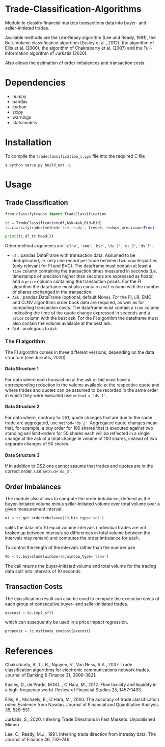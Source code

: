 # Trade-Classification-Algorithms

Module to classify financial markets transactions data into 
buyer- and seller-initiated trades. 

Available methods are the Lee-Ready algorithm (Lee and Ready, 1991),
the Bulk-Volume classification algortihm (Easley et al., 2012), the 
algorithm of Ellis et al. (2000), the algorithm of Chakrabarty et al. 
(2007) and the Full-Information algorithm of Jurkatis (2020). 

Also allows the estimation of order imbalances and transaction costs.

# Dependencies
- numpy
- pandas
- cython
- scipy
- warnings
- statsmodels

# Installation
To compile the `tradeclassification_c.pyx` file into the required C file
```
$ python setup.py build_ext -i
```

# Usage
## Trade Classification
```python
from classifytrades import TradeClassification 

tc = TradeClassification(df,Ask=Ask,Bid=Bid)
tc.classifytrades(method='lee_ready', freq=0, reduce_precision=True)

print(tc.df_tr.head())
```
Other method arguments are `'clnv'`, `'emo'`, `'bvc'`, `'ds_1'`, `'ds_2'`, `'ds_3'`.

- `df` : pandas.DataFrame with transaction data. 
Assumed to be deduplicated, ie. only one record per trade between two counterparties (only relevant for FI and BVC).
The dataframe must contain at least a `time` column containing the transaction times measured in seconds (i.e. timestamps of precision higher than seconds are expressed as floats) and a `price` column containing the transaction prices. For the FI algorithm the dataframe must also contain a `vol` column with the number of shares exchanged in the transaction.
- `Ask` : pandas.DataFrame (optional; default None).
For the FI, LR, EMO and CLNV algorithms order book data are required, as well as for computing transaction costs. The dataframe must contain a `time` column indicating the time of the  quote change expressed in seconds and a `price` column with the best ask. For the FI algorithm the dataframe must also contain the volume available at the best ask.
- `Bid` : analogous to `Ask`. 


### The FI algorithm
The FI algorithm comes in three different versions, depending on the data structure (see Jurkatis, 2020).

#### Data Structure 1
For data where each transaction at the ask or bid must have a corresponding reduction in the volume available at the respective quote and where trades and quotes can be assumed to be recorded in the same order in which they were executed use `method = 'ds_1'`.  

#### Data Structure 2
For data where, contrary to DS1, quote changes that are due to the same trade are aggregated, use `method='ds_2'`. Aggregated quote changes mean that, for example, a buy order for 100 shares that is executed against two
standing sell limit-orders for 50 shares each will be reflected in a single change at the ask of a total change in volume of 100 shares, instead of two separate changes of 50 shares.

#### Data Structure 3
If in addition to DS2 one cannot assume that trades and quotes are in the correct order, use `method='ds_3'`.

## Order Imbalances
The module also allows to compute the order imbalance, defined as the buyer-initiated volume minus seller-initiated volume over total volume over a given measurement interval. 

```python
oi = tc.get_orderimbalance(10,bin_type='vol')
```
splits the data into 10 equal volume intervals (individual trades are not broken up between intervals so differences in total volume between the intervals may remain) and computes the order imbalance for each.

To control the length of the intervals rather than the number use
```python
Vb = tc.buyvolume(window=10,window_type='time')
```
The call returns the buyer-initiated volume and total volume for the trading data split into intervals of 10 seconds.

## Transaction Costs
The classification result can also be used to compute the execution costs of each group of consecutive buyer- and seller-initiated trades. 

```python
execost = tc.impl_sf()
```
which can susequently be used in a price impact regression. 

```python
propcost = tc.estimate_execost(execost)
```

# References

Chakrabarty, B., Li, B., Nguyen, V., Van Ness, R.A., 2007. Trade classification
algorithms for electronic communications network trades. Journal of Banking &
Finance 31, 3806–3821.

Easley, D., de Prado, M.M.L., O’Hara, M., 2012. Flow toxicity and liquidity in a
high-frequency world. Review of Financial Studies 25, 1457–1493.

Ellis, K., Michaely, R., O’Hara, M., 2000. The accuracy of trade classification rules:
Evidence from Nasdaq. Journal of Financial and Quantitative Analysis 35, 529–551.

Jurkatis, S., 2020. Inferring Trade Directions in Fast Markets. Unpublished Mimeo

Lee, C., Ready, M.J., 1991. Inferring trade direction from intraday data. The Journal
of Finance 46, 733–746.